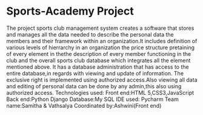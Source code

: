 # Sports-Academy Project
The project sports club management system creates a software  that stores and manages all the data needed to describe the personal data the members and their framework  within an organization.It includes definition of various levels of hierrarchy in an organization the price structure  pretaining of every element in thethe  description of every member functioning in the club and the overall sports club database which integrates all the element mentioned above. It has a database administration that has access to the entire database,in regards with viewing and update of information. The exclusive right is implemented using authorized access.Also viewing all data and editing of personal data can be done by any admin,this also using authorized access. 
Technologies used:                                                                                                                                                           Front end:HTML 5,CSS3,JavaScript                                                                                                                                            Back end:Python Django                                                                                                                                                      Database:My SQL                                                                                                                                                             IDE used: Pycharm
Team name:Samitha & Vathsalya
Coordinated by:Ashwini(Front end)
